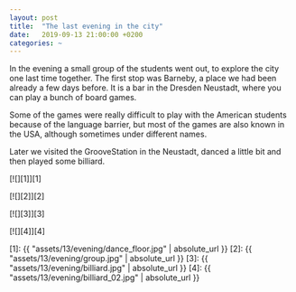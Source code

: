 ```yaml
---
layout: post
title:  "The last evening in the city"
date:   2019-09-13 21:00:00 +0200
categories: ~
---
```


In the evening a small group of the students went out, to explore the city one
last time together. The first stop was Barneby, a place we had been already a
few days before. It is a bar in the Dresden Neustadt, where you can play a bunch
of board games.

Some of the games were really difficult to play with the American students
because of the language barrier, but most of the games are also known in
the USA, although sometimes under different names.

Later we visited the GrooveStation in the Neustadt, danced a little bit and
then played some billiard.

[![][1]][1]

[![][2]][2]

[![][3]][3]

[![][4]][4]

  [1]: {{ "assets/13/evening/dance_floor.jpg" | absolute_url }}
  [2]: {{ "assets/13/evening/group.jpg" | absolute_url }}
  [3]: {{ "assets/13/evening/billiard.jpg" | absolute_url }}
  [4]: {{ "assets/13/evening/billiard_02.jpg" | absolute_url }}
